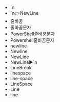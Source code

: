 - `n
- `n👉NewLine
- 줄바꿈
- 줄바꿈문자
- PowerShell줄바꿈문자
- Powershell줄바꿈문자
- newline
- Newline
- NewLine
- NewLine▶️`n
- LineBreak
- linespace
- line-space
- LineSpace
- Line
- line
